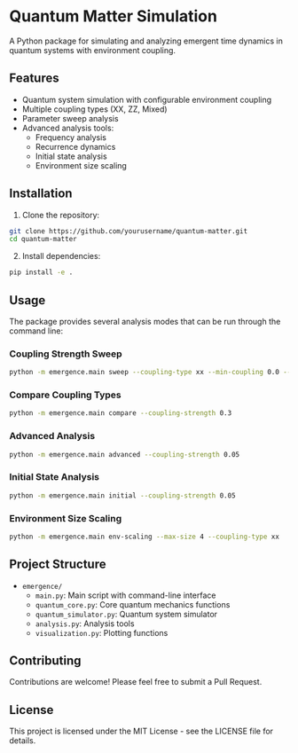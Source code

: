 # Quantum Matter Simulation

A Python package for simulating and analyzing emergent time dynamics in quantum systems with environment coupling.

## Features

- Quantum system simulation with configurable environment coupling
- Multiple coupling types (XX, ZZ, Mixed)
- Parameter sweep analysis
- Advanced analysis tools:
  - Frequency analysis
  - Recurrence dynamics
  - Initial state analysis
  - Environment size scaling

## Installation

1. Clone the repository:
```bash
git clone https://github.com/yourusername/quantum-matter.git
cd quantum-matter
```

2. Install dependencies:
```bash
pip install -e .
```

## Usage

The package provides several analysis modes that can be run through the command line:

### Coupling Strength Sweep
```bash
python -m emergence.main sweep --coupling-type xx --min-coupling 0.0 --max-coupling 1.0 --num-points 10
```

### Compare Coupling Types
```bash
python -m emergence.main compare --coupling-strength 0.3
```

### Advanced Analysis
```bash
python -m emergence.main advanced --coupling-strength 0.05
```

### Initial State Analysis
```bash
python -m emergence.main initial --coupling-strength 0.05
```

### Environment Size Scaling
```bash
python -m emergence.main env-scaling --max-size 4 --coupling-type xx
```

## Project Structure

- `emergence/`
  - `main.py`: Main script with command-line interface
  - `quantum_core.py`: Core quantum mechanics functions
  - `quantum_simulator.py`: Quantum system simulator
  - `analysis.py`: Analysis tools
  - `visualization.py`: Plotting functions

## Contributing

Contributions are welcome! Please feel free to submit a Pull Request.

## License

This project is licensed under the MIT License - see the LICENSE file for details. 